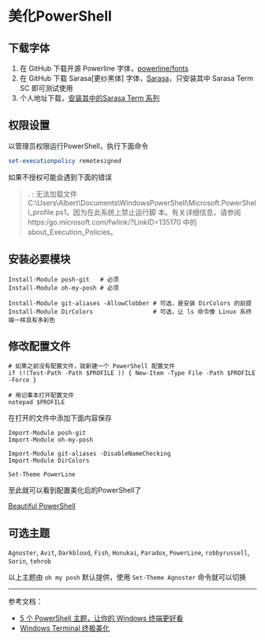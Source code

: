 # 美化PowerShell

## 下载字体

1. 在 GitHub 下载开源 Powerline 字体，[powerline/fonts](https://github.com/powerline/fonts)
2. 在 GitHub 下载 Sarasa[更纱黑体] 字体，[Sarasa](https://github.com/be5invis/Sarasa-Gothic)，只安装其中 Sarasa Term SC 即可测试使用
3. 个人地址下载，[安装其中的Sarasa Term 系列](http://yy2.gxkjbg.com:8080/font/2020/gshtwzb_jb51.rar)

## 权限设置

以管理员权限运行PowerShell，执行下面命令

```ps1
set-executionpolicy remotesigned
```

如果不授权可能会遇到下面的错误

>. : 无法加载文件 C:\Users\Albert\Documents\WindowsPowerShell\Microsoft.PowerShell_profile.ps1，因为在此系统上禁止运行脚
本。有关详细信息，请参阅 https:/go.microsoft.com/fwlink/?LinkID=135170 中的 about_Execution_Policies。

## 安装必要模块

```sp1
Install-Module posh-git   # 必须
Install-Module oh-my-posh # 必须

Install-Module git-aliases -AllowClobber # 可选，是安装 DirColors 的前提
Install-Module DirColors                 # 可选，让 ls 命令像 Linux 系终端一样具有多彩色
```

## 修改配置文件

```sp1
# 如果之前没有配置文件，就新建一个 PowerShell 配置文件
if (!(Test-Path -Path $PROFILE )) { New-Item -Type File -Path $PROFILE -Force }

# 用记事本打开配置文件
notepad $PROFILE
```

在打开的文件中添加下面内容保存

```sp1
Import-Module posh-git
Import-Module oh-my-posh

Import-Module git-aliases -DisableNameChecking
Import-Module DirColors

Set-Theme PowerLine
```

至此就可以看到配置美化后的PowerShell了

[Beautiful PowerShell](https://cdn.jsdelivr.net/gh/albertgithubhome/cdn/img/tools/powershell.png)

## 可选主题

`Agnoster`, `Avit`, `Darkblood`, `Fish`, `Honukai`, `Paradox`, `PowerLine`, `robbyrussell`, `Sorin`, `tehrob`

以上主题由 `oh my posh` 默认提供，使用 `Set-Theme Agnoster` 命令就可以切换


-----------------

参考文档：

- [5 个 PowerShell 主题，让你的 Windows 终端更好看](https://sspai.com/post/52907)
- [Windows Terminal 终极美化](https://www.chuchur.com/article/windows-terminal-beautify)
